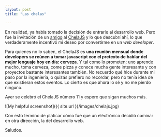 ```yaml
---
layout: post
title: "Las chelas"

---
```


En realidad, ya había tomado la decisión de entrarle al desarrollo web. Pero fue la invitación de un [amigo](https://twitter.com/cas) al [ChelaJS](https://twitter.com/Chela_js) y lo que descubrí ahí, lo que verdaderamente incentivó mi deseo por convertirme en un *web developer*.

Para quienes no lo saben, el ChelaJS es **una reunión mensual donde developers se reúnen a tomar javascript con el pretexto de hablar del mejor lenguaje hoy en día: cerveza**. Y tal como lo prometen; uno aprende mucho, toma cerveza, come pizza y conoce mucha gente interesante y con proyectos bastante interesantes también. No recuerdo qué hice durante mi paso por la ingeniería, o quizás prefiero no recordar, pero no tenía idea de que existieran estos eventos. Lo cierto es que ahora lo sé y no me pierdo ninguno.

Ayer se celebró el ChelaJS número 11 y espero que sigan muchos más. 

![My helpful screenshot]({{ site.url }}/images/chelajs.jpg)

Con esto termino de platicar cómo fue que un eléctrónico decidió caminar en otra dirección, la del desarrollo web.

Saludos.
